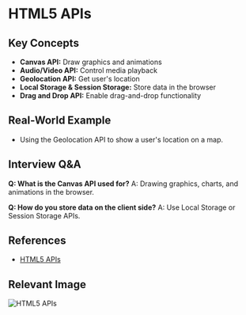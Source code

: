 # HTML5 APIs

## Key Concepts
- **Canvas API:** Draw graphics and animations
- **Audio/Video API:** Control media playback
- **Geolocation API:** Get user's location
- **Local Storage & Session Storage:** Store data in the browser
- **Drag and Drop API:** Enable drag-and-drop functionality

## Real-World Example
- Using the Geolocation API to show a user's location on a map.

## Interview Q&A
**Q: What is the Canvas API used for?**
A: Drawing graphics, charts, and animations in the browser.

**Q: How do you store data on the client side?**
A: Use Local Storage or Session Storage APIs.

## References
- [HTML5 APIs](https://developer.mozilla.org/en-US/docs/Web/API)

## Relevant Image
![HTML5 APIs](https://developer.mozilla.org/en-US/docs/Web/API/html5-apis.png)
